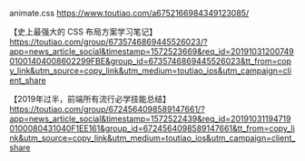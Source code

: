 animate.css
https://www.toutiao.com/a6752166984349123085/

【史上最强大的 CSS 布局方案学习笔记】https://toutiao.com/group/6735746869445526023/?app=news_article_social&timestamp=1572523669&req_id=2019103120074901001404008602299FBE&group_id=6735746869445526023&tt_from=copy_link&utm_source=copy_link&utm_medium=toutiao_ios&utm_campaign=client_share


【2019年过半，前端所有流行必学技能总结】https://toutiao.com/group/6724564098589147661/?app=news_article_social&timestamp=1572522439&req_id=201910311947190100080431040F1EE161&group_id=6724564098589147661&tt_from=copy_link&utm_source=copy_link&utm_medium=toutiao_ios&utm_campaign=client_share
